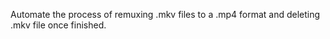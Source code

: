 Automate the process of remuxing .mkv files to a .mp4 format and deleting .mkv file once finished. 
